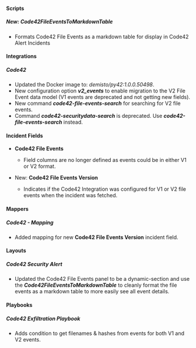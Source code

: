 
#### Scripts

##### New: Code42FileEventsToMarkdownTable

- Formats Code42 File Events as a markdown table for display in Code42 Alert Incidents

#### Integrations

##### Code42
- Updated the Docker image to: *demisto/py42:1.0.0.50498*.
- New configuration option ***v2_events*** to enable migration to the V2 File Event data model (V1 events are deprecated and not getting new fields).
- New command ***code42-file-events-search*** for searching for V2 file events.
- Command ***code42-securitydata-search*** is deprecated. Use ***code42-file-events-search*** instead.

#### Incident Fields
- **Code42 File Events** 
  - Field columns are no longer defined as events could be in either V1 or V2 format.

- New: **Code42 File Events Version** 
  - Indicates if the Code42 Integration was configured for V1 or V2 file events when the incident was fetched.

#### Mappers

##### Code42 - Mapping

- Added mapping for new **Code42 File Events Version** incident field.

#### Layouts
##### Code42 Security Alert
- Updated the Code42 File Events panel to be a dynamic-section and use the ***Code42FileEventsToMarkdownTable*** to cleanly format the file events as a markdown table to more easily see all event details.

#### Playbooks

##### Code42 Exfiltration Playbook
- Adds condition to get filenames & hashes from events for both V1 and V2 events.